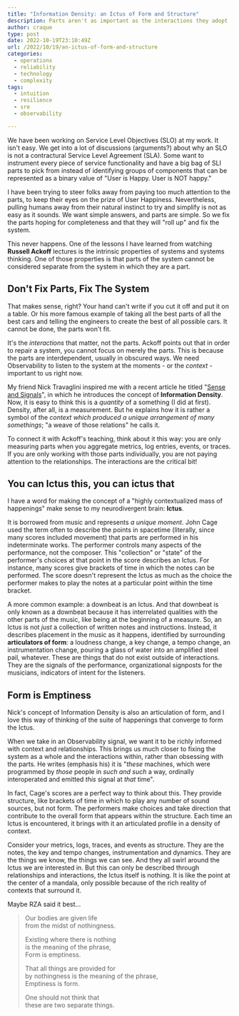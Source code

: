 ```yaml
---
title: "Information Density: an Ictus of Form and Structure"
description: Parts aren't as important as the interactions they adopt
author: craque
type: post
date: 2022-10-19T23:10:49Z
url: /2022/10/19/an-ictus-of-form-and-structure
categories:
  - operations
  - reliability
  - technology
  - complexity
tags:
  - intuition
  - resilience
  - sre
  - observability

---
```


We have been working on Service Level Objectives (SLO) at my work. It isn't easy. We get into a lot of discussions (arguments?) about why an SLO is not a contractural Service Level Agreement (SLA). Some want to instrument every piece of service functionality and have a big bag of SLI parts to pick from instead of identifying groups of components that can be represented as a binary value of "User is Happy. User is NOT happy."

I have been trying to steer folks away from paying too much attention to the parts, to keep their eyes on the prize of User Happiness. Nevertheless, pulling humans away from their natural instinct to try and simplify is not as easy as it sounds. We want simple answers, and parts are simple. So we fix the parts hoping for completeness and that they will "roll up" and fix the system.

This never happens. One of the lessons I have learned from watching **Russell Ackoff** lectures is the intrinsic properties of systems and systems thinking. One of those properties is that parts of the system cannot be considered separate from the system in which they are a part.

## Don't Fix Parts, Fix The System

That makes sense, right? Your hand can't write if you cut it off and put it on a table. Or his more famous example of taking all the best parts of all the best cars and telling the engineers to create the best of all possible cars. It cannot be done, the parts won't fit.

It's the _interactions_ that matter, not the parts. Ackoff points out that in order to repair a system, you cannot focus on merely the parts. This is because the parts are interdependent, usually in obscured ways. We need Observability to listen to the system at the moments - or the _context_ - important to us right now.

My friend Nick Travaglini inspired me with a recent article he titled "[Sense and Signals](https://www.honeycomb.io/blog/sense-and-signals)", in which he introduces the concept of **Information Density**. Now, it is easy to think this is a _quantity_ of a something (I did at first). Density, after all, is a measurement. But he explains how it is rather a symbol of the _context which produced a unique arrangement of many somethings_; "a weave of those relations" he calls it.

To connect it with Ackoff's teaching, think about it this way: you are only measuring parts when you aggregate metrics, log entries, events, or traces. If you are only working with those parts individually, you are not paying attention to the relationships. The interactions are the critical bit!

## You can Ictus this, you can ictus that

I have a word for making the concept of a "highly contextualized mass of happenings" make sense to my neurodivergent brain: **Ictus**.

It is borrowed from music and represents _a unique moment_. John Cage used the term often to describe the points in spacetime (literally, since many scores included movement) that parts are performed in his indeterminate works. The performer controls many aspects of the performance, not the composer. This "collection" or "state" of the performer's choices at that point in the score describes an Ictus. For instance, many scores give brackets of time in which the notes can be performed. The score doesn't represent the Ictus as much as the choice the performer makes to play the notes at a particular point within the time bracket.

A more common example: a downbeat is an Ictus. And that downbeat is only known as a downbeat because it has interrelated qualities with the other parts of the music, like being at the beginning of a measure. So, an Ictus is not _just_ a collection of written notes and instructions. Instead, it describes placement in the music as it happens, identified by surrounding **articulators of form**: a loudness change, a key change, a tempo change, an instrumentation change, pouring a glass of water into an amplified steel pail, whatever. These are things that do not exist outside of interactions. They are the signals of the performance, organizational signposts for the musicians, indicators of intent for the listeners.

## Form is Emptiness

Nick's concept of Information Density is also an articulation of form, and I love this way of thinking of the suite of happenings that converge to form the Ictus.

When we take in an Observability signal, we want it to be richly informed with context and relationships. This brings us much closer to fixing the system as a whole and the interactions within, rather than obsessing with the parts. He writes (emphasis his) it is "_these_ machines, which were programmed by _those_ people in _such and such_ a way, ordinally interoperated and emitted _this_ signal at _that_ time".

In fact, Cage's scores are a perfect way to think about this. They provide structure, like brackets of time in which to play any number of sound sources, but not form. The performers make choices and take direction that contribute to the overall form that appears within the structure. Each time an Ictus is encountered, it brings with it an articulated profile in a density of context.

Consider your metrics, logs, traces, and events as structure. They are the notes, the key and tempo changes, instrumentation and dynamics. They are the things we know, the things we can see. And they all swirl around the Ictus we are interested in. But this can only be described through relationships and interactions, the Ictus itself is nothing. It is like the point at the center of a mandala, only possible because of the rich reality of contexts that surround it.

Maybe RZA said it best...

> Our bodies are given life<br>
> from the midst of nothingness.
>
> Existing where there is nothing<br>
> is the meaning of the phrase,<br>
> Form is emptiness.
>
> That all things are provided for<br>
> by nothingness is the meaning of the phrase,<br>
> Emptiness is form.
>
> One should not think that<br>
> these are two separate things.
